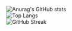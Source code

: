 ![Anurag's GitHub stats](https://github-readme-stats.vercel.app/api?username=wdjcodes&show_icons=true&theme=transparent)  
![Top Langs](https://github-readme-stats.vercel.app/api/top-langs/?username=wdjcodes&layout=compact&theme=transparent&hide=css)  
![GitHub Streak](https://streak-stats.demolab.com/?user=wdjcodes&theme=transparent)  

<!--
**wdjcodes/wdjcodes** is a ✨ _special_ ✨ repository because its `README.md` (this file) appears on your GitHub profile.

Here are some ideas to get you started:

- 🔭 I’m currently working on ...
- 🌱 I’m currently learning ...
- 👯 I’m looking to collaborate on ...
- 🤔 I’m looking for help with ...
- 💬 Ask me about ...
- 📫 How to reach me: ...
- 😄 Pronouns: ...
- ⚡ Fun fact: ...
-->
